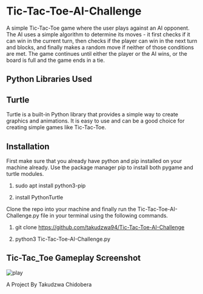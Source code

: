 # Tic-Tac-Toe-AI-Challenge

A simple Tic-Tac-Toe game where the user plays against an AI opponent. The AI uses a simple algorithm to determine its moves - it first checks if it can win in the current turn, then checks if the player can win in the next turn and blocks, and finally makes a random move if neither of those conditions are met. The game continues until either the player or the AI wins, or the board is full and the game ends in a tie.

## Python Libraries Used

## Turtle
Turtle is a built-in Python library that provides a simple way to create graphics and animations. It is easy to use and can be a good choice for creating simple games like Tic-Tac-Toe.

## Installation
First make sure that you already have python and pip installed on your machine already. Use the package manager pip to install both pygame and turtle modules.
    
1) sudo apt install python3-pip

2)  install PythonTurtle

Clone the repo into your machine and finally run the Tic-Tac-Toe-AI-Challenge.py file in your terminal using the following commands.

1) git clone https://github.com/takudzwa94/Tic-Tac-Toe-AI-Challenge
    
2) python3 Tic-Tac-Toe-AI-Challenge.py

## Tic-Tac_Toe Gameplay Screenshot

![play](https://github.com/takudzwa94/Tic-Tac-Toe-AI-Challenge/assets/51080246/28e495b9-a958-43ed-9296-05f20a5bdb3e)

A Project By Takudzwa Chidobera
 

 
 
 



